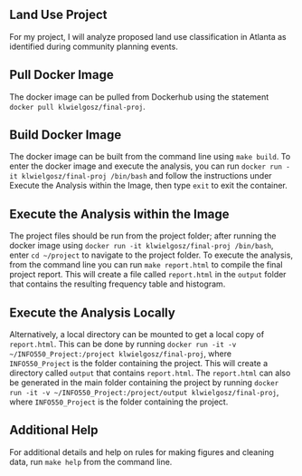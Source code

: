 ## Land Use Project

For my project, I will analyze proposed land use classification in Atlanta as identified during community planning events.

## Pull Docker Image

The docker image can be pulled from Dockerhub using the statement `docker pull klwielgosz/final-proj`.

## Build Docker Image

The docker image can be built from the command line using `make build`. To enter the docker image and execute the analysis, you can run `docker run -it klwielgosz/final-proj /bin/bash` and follow the instructions under Execute the Analysis within the Image, then type `exit` to exit the container.

## Execute the Analysis within the Image

The project files should be run from the project folder; after running the docker image using `docker run -it klwielgosz/final-proj /bin/bash`, enter `cd ~/project` to navigate to the project folder. To execute the analysis, from the command line you can run `make report.html` to compile the final project report. This will create a file called `report.html` in the `output` folder that contains the resulting frequency table and histogram.

## Execute the Analysis Locally

 Alternatively, a local directory can be mounted to get a local copy of `report.html`. This can be done by running `docker run -it -v ~/INFO550_Project:/project klwielgosz/final-proj`, where `INFO550_Project` is the folder containing the project. This will create a directory called `output` that contains `report.html`. The `report.html` can also be generated in the main folder containing the project by running `docker run -it -v ~/INFO550_Project:/project/output klwielgosz/final-proj`, where `INFO550_Project` is the folder containing the project.

## Additional Help

For additional details and help on rules for making figures and cleaning data, run `make help` from the command line.